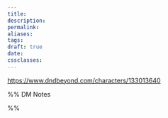 ```yaml
---
title: 
description: 
permalink: 
aliases: 
tags: 
draft: true
date: 
cssclasses:
---
```

https://www.dndbeyond.com/characters/133013640 


%% DM Notes



%%
